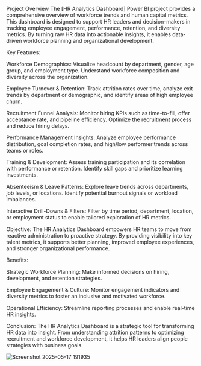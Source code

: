 Project Overview
The [HR Analytics Dashboard] Power BI project provides a comprehensive overview of workforce trends and human capital metrics. This dashboard is designed to support HR leaders and decision-makers in tracking employee engagement, performance, retention, and diversity metrics. By turning raw HR data into actionable insights, it enables data-driven workforce planning and organizational development.

Key Features:

Workforce Demographics:
Visualize headcount by department, gender, age group, and employment type. Understand workforce composition and diversity across the organization.

Employee Turnover & Retention:
Track attrition rates over time, analyze exit trends by department or demographic, and identify areas of high employee churn.

Recruitment Funnel Analysis:
Monitor hiring KPIs such as time-to-fill, offer acceptance rate, and pipeline efficiency. Optimize the recruitment process and reduce hiring delays.

Performance Management Insights:
Analyze employee performance distribution, goal completion rates, and high/low performer trends across teams or roles.

Training & Development:
Assess training participation and its correlation with performance or retention. Identify skill gaps and prioritize learning investments.

Absenteeism & Leave Patterns:
Explore leave trends across departments, job levels, or locations. Identify potential burnout signals or workload imbalances.

Interactive Drill-Downs & Filters:
Filter by time period, department, location, or employment status to enable tailored exploration of HR metrics.

Objective:
The HR Analytics Dashboard empowers HR teams to move from reactive administration to proactive strategy. By providing visibility into key talent metrics, it supports better planning, improved employee experiences, and stronger organizational performance.

Benefits:

Strategic Workforce Planning: Make informed decisions on hiring, development, and retention strategies.

Employee Engagement & Culture: Monitor engagement indicators and diversity metrics to foster an inclusive and motivated workforce.

Operational Efficiency: Streamline reporting processes and enable real-time HR insights.

Conclusion:
The HR Analytics Dashboard is a strategic tool for transforming HR data into insight. From understanding attrition patterns to optimizing recruitment and workforce development, it helps HR leaders align people strategies with business goals.

![Screenshot 2025-05-17 191935](https://github.com/user-attachments/assets/eebd1a08-2142-4230-b3e7-2ebfd9429be1)
